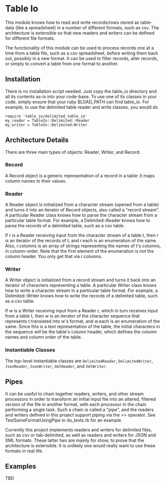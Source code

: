 # Table Io
This module knows how to read and write records/rows stored as table-data (like a spreadsheet)
in a number of different formats, such as csv.
The architecture is extensible so that new readers and writers can be defined for different file formats.

The functionality of this module can be used to process records one at a time from a table file,
such as a csv spreadsheet, before writing them back out, possibly in a new format. It can be used
to filter records, alter records, or simply to convert a table from one format to another.

## Installation
There is no installation script needed. Just copy the table_io directory and all its contents as-is
into your code-base. To use one of its classes in your code, simply ensure that your ruby $LOAD_PATH
can find table_io. For example, to use the delimited table reader and write classes, you would do

    require 'table_io/delimited_table_io'
    my_reader = TableIo::Delimited::Reader
    my_writer = TableIo::Delimited:Writer

## Architecture Details

There are three main types of objects: Reader, Writer, and Record.

### Record
A Record object is a generic representation of a record in a table: it maps column names to their values.

### Reader
A Reader object is initialized from a character stream (opened from a table) and turns it into
an iterator of Record objects, also called a "record stream". A particular Reader class knows how
to parse the character stream from a particular table format. For example, a Delimited::Reader knows
how to parse the records of a delimited table, such as a csv table.

If r is a Reader receiving input from the character stream of a table t,
then r is an iterator of the records of t, and r.each is an enumeration of the same.
Also, r.columns is an array of strings representing the names of t's columns, in column-order.
Note that the first element of the enumeration is *not* the column header.
You only get that via r.columns.

### Writer
A Writer object is initialized from a record stream and turns it back into
an iterator of characters representing a table. A particular Writer class knows how to write
a character stream in a particular table format. For example, a Delimited::Writer knows how
to write the records of a delimited table, such as a csv table.

If w is a Writer receiving input from a Reader r, which in turn receives input from a table t,
then w is an iterator of the character sequence that represents t translated into w's format,
and w.each is an enumeration of the same.
   Since this is a text representation of the table, the initial characters in the sequence *will*
be the table's column header, which defines the column names and column order of the table.

### Instantiable Classes
The top-level instantiable classes are `DelimitedReader`, `DelimitedWriter`,
`JsonReader`, `JsonWriter`, `XmlReader`, and `XmlWriter`.

## Pipes
It can be useful to chain together readers, writers, and other stream processors in order to transform
an initial input file into an altered, filtered version of the file in another format, with each processor
in the chain performing a single task. Such a chain is called a "pipe", and the readers and writers defined
in this project support piping via the >> operator. See TestSameFormatUsingPipe in do_tests.rb for an example.

Currently this project implements readers and writers for delimited files, such as csv or tab-delimited, as well
as readers and writers for JSON and XML formats. These latter two are mainly for show, to prove that the architecture
is extensible. It is unlikely one would really want to use these formats in real life.

## Examples
TBD